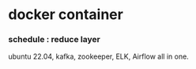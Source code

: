 # docker container



### schedule : reduce layer
ubuntu 22.04, kafka, zookeeper, ELK, Airflow all in one.
